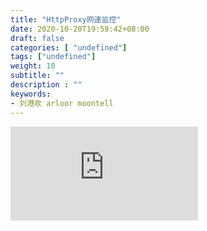 ```yaml
---
title: "HttpProxy网速监控"
date: 2020-10-20T19:59:42+08:00
draft: false
categories: [ "undefined"]
tags: ["undefined"]
weight: 10
subtitle: ""
description : ""
keywords:
- 刘港欢 arloor moontell
---
```


<div class="iframe-container">
    <iframe src="https://someme.me/net" frameborder="0" allow="accelerometer; autoplay; encrypted-media; gyroscope; picture-in-picture" allowfullscreen></iframe>
</div>
